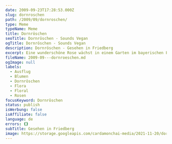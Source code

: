 ```yaml
---
date: 2009-09-23T17:28:53.000Z
slug: dornroschen
path: /2009/09/dornroschen/
type: Meme
typeName: Meme
title: Dornröschen
seoTitle: Dornröschen - Sounds Vegan
ogTitle: Dornröschen - Sounds Vegan
description: Dornröschen - Gesehen in Friedberg
excerpt: Eine wunderschöne Rose wächst in einem Garten im bayerischen Friedberg.
fileName: 2009-09---dornroeschen.md
ogImage: null
labels:
  - Ausflug
  - Blumen
  - Dornröschen
  - Flora
  - Floral
  - Rosen
focusKeyword: Dornröschen
status: publish
isWerbung: false
isAffiliate: false
language: de
errors: {}
subTitle: Gesehen in Friedberg
image: https://storage.googleapis.com/cardamonchai-media/2021-11-20/dornroeschen-jpeg-imagine-181808_4f4431_1024_683/640.webp
---
```


